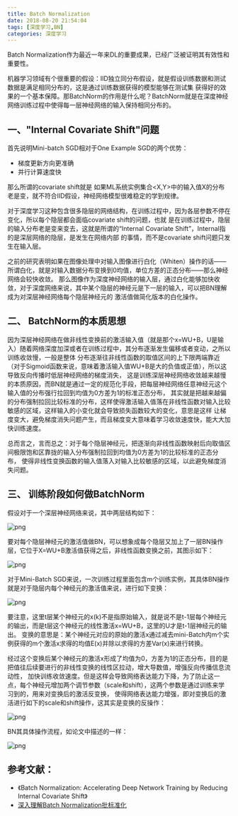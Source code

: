 ```yaml
---
title: Batch Normalization
date: 2018-08-20 21:54:04
tags: [深度学习,BN]
categories: 深度学习
---
```

Batch Normalization作为最近一年来DL的重要成果，已经广泛被证明其有效性和重要性。

机器学习领域有个很重要的假设：IID独立同分布假设，就是假设训练数据和测试数据是满足相同分布的，这是通过训练数据获得的模型能够在测试集
获得好的效果的一个基本保障。那BatchNorm的作用是什么呢？BatchNorm就是在深度神经网络训练过程中使得每一层神经网络的输入保持相同分布的。
<!-- more -->
## 一、"Internal Covariate Shift"问题

首先说明Mini-batch SGD相对于One Example SGD的两个优势：
- 梯度更新方向更准确
- 并行计算速度快

那么所谓的covariate shift就是 如果ML系统实例集合<X,Y>中的输入值X的分布老是变，就不符合IID假设，神经网络模型很难稳定的学到规律。

对于深度学习这种包含很多隐层的网络结构，在训练过程中，因为各层参数不停在变化，所以每个隐层都会面临covariate shift的问题，也就
是在训练过程中，隐层的输入分布老是变来变去，这就是所谓的“Internal Covariate Shift”，Internal指的是深层网络的隐层，是发生在网络内部
的事情，而不是covariate shift问题只发生在输入层。

之前的研究表明如果在图像处理中对输入图像进行白化（Whiten）操作的话——所谓白化，就是对输入数据分布变换到0均值，单位方差的正态分布——那么神经网络会较快收敛。
那么图像作为深度神经网络的输入层，通过白化能够加快收敛，对于深度网络来说，其中某个隐层的神经元是下一层的输入，可以把BN理解成为对深层神经网络每个隐层神经元的
激活值做简化版本的白化操作。

## 二、 BatchNorm的本质思想

因为深层神经网络在做非线性变换前的激活输入值（就是那个x=WU+B，U是输入）随着网络深度加深或者在训练过程中，其分布逐渐发生偏移或者变动，之所以训练收敛慢，一般是整体
分布逐渐往非线性函数的取值区间的上下限两端靠近（对于Sigmoid函数来说，意味着激活输入值WU+B是大的负值或正值），所以这导致反向传播时低层神经网络的梯度消失，
这是训练深层神经网络收敛越来越慢的本质原因，而BN就是通过一定的规范化手段，把每层神经网络任意神经元这个输入值的分布强行拉回到均值为0方差为1的标准正态分布，
其实就是把越来越偏的分布强制拉回比较标准的分布，这样使得激活输入值落在非线性函数对输入比较敏感的区域，这样输入的小变化就会导致损失函数较大的变化，意思是这样
让梯度变大，避免梯度消失问题产生，而且梯度变大意味着学习收敛速度快，能大大加快训练速度。

总而言之，言而总之：对于每个隐层神经元，把逐渐向非线性函数映射后向取值区间极限饱和区靠拢的输入分布强制拉回到均值为0方差为1的比较标准的正态分布，
使得非线性变换函数的输入值落入对输入比较敏感的区域，以此避免梯度消失问题。

## 三、 训练阶段如何做BatchNorm

假设对于一个深层神经网络来说，其中两层结构如下：

![png](/img/bn-1.png)

要对每个隐层神经元的激活值做BN，可以想象成每个隐层又加上了一层BN操作层，它位于X=WU+B激活值获得之后，非线性函数变换之前，其图示如下：

![png](/img/bn-2.png)

对于Mini-Batch SGD来说，一次训练过程里面包含m个训练实例，其具体BN操作就是对于隐层内每个神经元的激活值来说，进行如下变换：

![png](/img/bn-3.png)

要注意，这里t层某个神经元的x(k)不是指原始输入，就是说不是t-1层每个神经元的输出，而是t层这个神经元的线性激活x=WU+B，这里的U才是t-1层神经元的输出。
变换的意思是：某个神经元对应的原始的激活x通过减去mini-Batch内m个实例获得的m个激活x求得的均值E(x)并除以求得的方差Var(x)来进行转换。

经过这个变换后某个神经元的激活x形成了均值为0，方差为1的正态分布，目的是把值往后续要进行的非线性变换的线性区拉动，增大导数值，增强反向传播信息流动性，
加快训练收敛速度。但是这样会导致网络表达能力下降，为了防止这一点，每个神经元增加两个调节参数（scale和shift），这两个参数是通过训练来学习到的，用来对变换后的激活反变换，
使得网络表达能力增强，即对变换后的激活进行如下的scale和shift操作，这其实是变换的反操作：

![png](/img/bn-4.png)

BN其具体操作流程，如论文中描述的一样：

![png](/img/bn-5.png)


## 参考文献：
- 《Batch Normalization: Accelerating Deep Network Training by Reducing Internal Covariate Shift》
- [深入理解Batch Normalization批标准化](https://www.cnblogs.com/guoyaohua/p/8724433.html)
